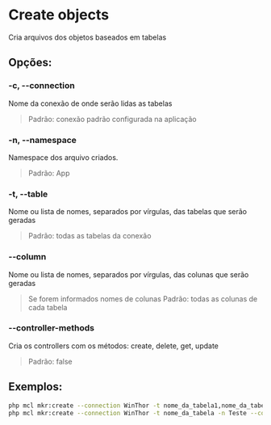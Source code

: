 # Create objects
Cria arquivos dos objetos baseados em tabelas

## Opções:
### -c, --connection
Nome da conexão de onde serão lidas as tabelas
> Padrão: conexão padrão configurada na aplicação

### -n, --namespace
Namespace dos arquivo criados.
> Padrão: App

### -t, --table
Nome ou lista de nomes, separados por vírgulas, das tabelas que serão geradas
> Padrão: todas as tabelas da conexão

### --column
Nome ou lista de nomes, separados por vírgulas, das colunas que serão geradas
> Se forem informados nomes de colunas
> Padrão: todas as colunas de cada tabela

<!-- ### --url
A URL usada nas rotas. Se informada em conjunto com mais de uma tabela, será a rota base.
> Padrão: namespace/tabela -->

### --controller-methods
Cria os controllers com os métodos: create, delete, get, update
> Padrão: false

<!-- ### --only-required
Gera somente as colunas obrigatórias de cada tabela
> Padrão: false -->

## Exemplos:
```bash
php mcl mkr:create --connection WinThor -t nome_da_tabela1,nome_da_tabela2
php mcl mkr:create --connection WinThor -t nome_da_tabela -n Teste --controller-methods
```